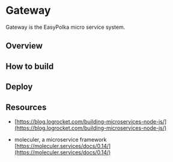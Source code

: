 # Gateway

Gateway is the EasyPolka micro service system.

## Overview



## How to build

## Deploy

## Resources

- [https://blog.logrocket.com/building-microservices-node-js/](https://blog.logrocket.com/building-microservices-node-js/)

- moleculer, a microservice framework [https://moleculer.services/docs/0.14/](https://moleculer.services/docs/0.14/)
